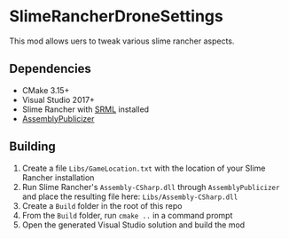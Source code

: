 # SlimeRancherDroneSettings

This mod allows uers to tweak various slime rancher aspects.

## Dependencies
* CMake 3.15+
* Visual Studio 2017+
* Slime Rancher with [SRML](https://www.nexusmods.com/slimerancher/mods/2) installed
* [AssemblyPublicizer](https://github.com/CabbageCrow/AssemblyPublicizer)

## Building
1. Create a file `Libs/GameLocation.txt` with the location of your Slime Rancher installation
2. Run Slime Rancher's `Assembly-CSharp.dll` through `AssemblyPublicizer` and place the resulting file here: `Libs/Assembly-CSharp.dll`
3. Create a `Build` folder in the root of this repo
4. From the `Build` folder, run `cmake ..` in a command prompt
5. Open the generated Visual Studio solution and build the mod
